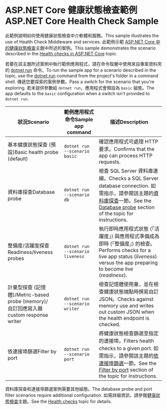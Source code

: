 # <a name="aspnet-core-health-check-sample"></a><span data-ttu-id="42458-101">ASP.NET Core 健康狀態檢查範例</span><span class="sxs-lookup"><span data-stu-id="42458-101">ASP.NET Core Health Check Sample</span></span>

<span data-ttu-id="42458-102">此範例說明如何使用健康狀態檢查中介軟體和服務。</span><span class="sxs-lookup"><span data-stu-id="42458-102">This sample illustrates the use of Health Check Middleware and services.</span></span> <span data-ttu-id="42458-103">此範例示範 [ASP.NET Core 中的健康狀態檢查](https://docs.microsoft.com/aspnet/core/host-and-deploy/health-checks)主題中所述的案例。</span><span class="sxs-lookup"><span data-stu-id="42458-103">This sample demonstrates the scenario described in the [Health checks in ASP.NET Core](https://docs.microsoft.com/aspnet/core/host-and-deploy/health-checks) topic.</span></span>

<span data-ttu-id="42458-104">若要在該主題所述案例中執行範例應用程式，請在命令殼層中使用來自專案資料夾的 [dotnet run](https://docs.microsoft.com/dotnet/core/tools/dotnet-run) 命令。</span><span class="sxs-lookup"><span data-stu-id="42458-104">To run the sample app for a scenario described in the topic, use the [dotnet run](https://docs.microsoft.com/dotnet/core/tools/dotnet-run) command from the project's folder in a command shell.</span></span> <span data-ttu-id="42458-105">傳遞您要探索的案例參數。</span><span class="sxs-lookup"><span data-stu-id="42458-105">Pass a switch for the scenario that you're exploring.</span></span> <span data-ttu-id="42458-106">若未提供參數給 `dotnet run`，應用程式會預設為 `basic` 組態。</span><span class="sxs-lookup"><span data-stu-id="42458-106">The app defaults to the `basic` configuration when a switch isn't provided to `dotnet run`.</span></span>

| <span data-ttu-id="42458-107">狀況</span><span class="sxs-lookup"><span data-stu-id="42458-107">Scenario</span></span>                                               | <span data-ttu-id="42458-108">範例應用程式命令</span><span class="sxs-lookup"><span data-stu-id="42458-108">Sample app command</span></span>               | <span data-ttu-id="42458-109">描述</span><span class="sxs-lookup"><span data-stu-id="42458-109">Description</span></span> |
| ------------------------------------------------------ | -------------------------------- | ----------- |
| <span data-ttu-id="42458-110">基本健康狀態探查 (預設)</span><span class="sxs-lookup"><span data-stu-id="42458-110">Basic health probe (default)</span></span>                           | `dotnet run --scenario basic`    | <span data-ttu-id="42458-111">確認應用程式可處理 HTTP 要求。</span><span class="sxs-lookup"><span data-stu-id="42458-111">Confirms that the app can process HTTP requests.</span></span> |
| <span data-ttu-id="42458-112">資料庫探查</span><span class="sxs-lookup"><span data-stu-id="42458-112">Database probe</span></span>                                         | `dotnet run --scenario db`       | <span data-ttu-id="42458-113">檢查 SQL Server 資料庫連線。</span><span class="sxs-lookup"><span data-stu-id="42458-113">Checks a SQL Server database connection.</span></span> <span data-ttu-id="42458-114">如需指示，請參閱該主題的[資料庫探查](https://docs.microsoft.com/aspnet/core/host-and-deploy/health-checks#database-probe)一節。</span><span class="sxs-lookup"><span data-stu-id="42458-114">See the [Database probe](https://docs.microsoft.com/aspnet/core/host-and-deploy/health-checks#database-probe) section of the topic for instructions.</span></span> |
| <span data-ttu-id="42458-115">整備度/活躍度探查</span><span class="sxs-lookup"><span data-stu-id="42458-115">Readiness/liveness probes</span></span>                              | `dotnet run --scenario liveness` | <span data-ttu-id="42458-116">執行即時應用程式狀態 (「活躍度」) 與應用程式準備成為即時 (「整備度」) 的檢查。</span><span class="sxs-lookup"><span data-stu-id="42458-116">Performs checks for a live app status (*liveness*) versus the app preparing to become live (*readiness*).</span></span> |
| <span data-ttu-id="42458-117">計量型探查 (記憶體)/</span><span class="sxs-lookup"><span data-stu-id="42458-117">Metric-based probe (memory)/</span></span><br><span data-ttu-id="42458-118">自訂回應寫入器</span><span class="sxs-lookup"><span data-stu-id="42458-118">custom response writer</span></span> | `dotnet run --scenario writer`   | <span data-ttu-id="42458-119">檢查記憶體使用量，並在檢查健康狀態端點時撰寫自訂 JSON。</span><span class="sxs-lookup"><span data-stu-id="42458-119">Checks against memory use and writes out custom JSON when the health endpoint is checked.</span></span> |
| <span data-ttu-id="42458-120">依連接埠篩選</span><span class="sxs-lookup"><span data-stu-id="42458-120">Filter by port</span></span>                                         | `dotnet run --scenario port`     | <span data-ttu-id="42458-121">將健康狀態檢查篩選至指定的連接埠。</span><span class="sxs-lookup"><span data-stu-id="42458-121">Filters health checks to a given port.</span></span> <span data-ttu-id="42458-122">如需指示，請參閱該主題的[依連接埠篩選](https://docs.microsoft.com/aspnet/core/host-and-deploy/health-checks#filter-by-port)一節。</span><span class="sxs-lookup"><span data-stu-id="42458-122">See the [Filter by port](https://docs.microsoft.com/aspnet/core/host-and-deploy/health-checks#filter-by-port) section of the topic for instructions.</span></span> |

<span data-ttu-id="42458-123">資料庫探查和連接埠篩選案例需要其他組態。</span><span class="sxs-lookup"><span data-stu-id="42458-123">The database probe and port filter scenarios require additional configuration.</span></span> <span data-ttu-id="42458-124">如需詳細資訊，請參閱[健康狀態檢查](https://docs.microsoft.com/aspnet/core/host-and-deploy/health-checks)主題。</span><span class="sxs-lookup"><span data-stu-id="42458-124">See the [Health checks](https://docs.microsoft.com/aspnet/core/host-and-deploy/health-checks) topic for details.</span></span>
